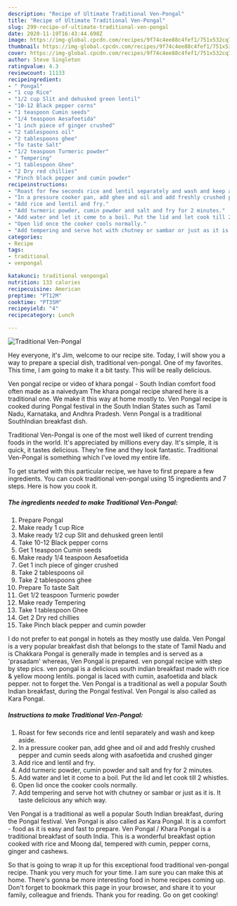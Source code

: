 ```yaml
---
description: "Recipe of Ultimate Traditional Ven-Pongal"
title: "Recipe of Ultimate Traditional Ven-Pongal"
slug: 299-recipe-of-ultimate-traditional-ven-pongal
date: 2020-11-19T16:43:44.698Z
image: https://img-global.cpcdn.com/recipes/9f74c4ee88c4fef1/751x532cq70/traditional-ven-pongal-recipe-main-photo.jpg
thumbnail: https://img-global.cpcdn.com/recipes/9f74c4ee88c4fef1/751x532cq70/traditional-ven-pongal-recipe-main-photo.jpg
cover: https://img-global.cpcdn.com/recipes/9f74c4ee88c4fef1/751x532cq70/traditional-ven-pongal-recipe-main-photo.jpg
author: Steve Singleton
ratingvalue: 4.3
reviewcount: 11133
recipeingredient:
- " Pongal"
- "1 cup Rice"
- "1/2 cup Slit and dehusked green lentil"
- "10-12 Black pepper corns"
- "1 teaspoon Cumin seeds"
- "1/4 teaspoon Aesafoetida"
- "1 inch piece of ginger crushed"
- "2 tablespoons oil"
- "2 tablespoons ghee"
- "To taste Salt"
- "1/2 teaspoon Turmeric powder"
- " Tempering"
- "1 tablespoon Ghee"
- "2 Dry red chillies"
- "Pinch black pepper and cumin powder"
recipeinstructions:
- "Roast for few seconds rice and lentil separately and wash and keep aside."
- "In a pressure cooker pan, add ghee and oil and add freshly crushed pepper and cumin seeds along with asafoetida and crushed ginger"
- "Add rice and lentil and fry."
- "Add turmeric powder, cumin powder and salt and fry for 2 minutes."
- "Add water and let it come to a boil. Put the lid and let cook till 2 whistles."
- "Open lid once the cooker cools normally."
- "Add tempering and serve hot with chutney or sambar or just as it is. It taste delicious any which way."
categories:
- Recipe
tags:
- traditional
- venpongal

katakunci: traditional venpongal 
nutrition: 133 calories
recipecuisine: American
preptime: "PT12M"
cooktime: "PT35M"
recipeyield: "4"
recipecategory: Lunch

---
```



![Traditional Ven-Pongal](https://img-global.cpcdn.com/recipes/9f74c4ee88c4fef1/751x532cq70/traditional-ven-pongal-recipe-main-photo.jpg)

Hey everyone, it's Jim, welcome to our recipe site. Today, I will show you a way to prepare a special dish, traditional ven-pongal. One of my favorites. This time, I am going to make it a bit tasty. This will be really delicious.

Ven pongal recipe or video of khara pongal - South Indian comfort food often made as a naivedyam The khara pongal recipe shared here is a traditional one. We make it this way at home mostly to. Ven Pongal recipe is cooked during Pongal festival in the South Indian States such as Tamil Nadu, Karnataka, and Andhra Pradesh. Venn Pongal is a traditional SouthIndian breakfast dish.

Traditional Ven-Pongal is one of the most well liked of current trending foods in the world. It's appreciated by millions every day. It's simple, it is quick, it tastes delicious. They're fine and they look fantastic. Traditional Ven-Pongal is something which I've loved my entire life.


To get started with this particular recipe, we have to first prepare a few ingredients. You can cook traditional ven-pongal using 15 ingredients and 7 steps. Here is how you cook it.

<!--inarticleads1-->

##### The ingredients needed to make Traditional Ven-Pongal:

1. Prepare  Pongal
1. Make ready 1 cup Rice
1. Make ready 1/2 cup Slit and dehusked green lentil
1. Take 10-12 Black pepper corns
1. Get 1 teaspoon Cumin seeds
1. Make ready 1/4 teaspoon Aesafoetida
1. Get 1 inch piece of ginger crushed
1. Take 2 tablespoons oil
1. Take 2 tablespoons ghee
1. Prepare To taste Salt
1. Get 1/2 teaspoon Turmeric powder
1. Make ready  Tempering
1. Take 1 tablespoon Ghee
1. Get 2 Dry red chillies
1. Take Pinch black pepper and cumin powder


I do not prefer to eat pongal in hotels as they mostly use dalda. Ven Pongal is a very popular breakfast dish that belongs to the state of Tamil Nadu and is Chakkara Pongal is generally made in temples and is served as a &#39;prasadam&#39; whereas, Ven Pongal is prepared. ven pongal recipe with step by step pics. ven pongal is a delicious south indian breakfast made with rice &amp; yellow moong lentils. pongal is laced with cumin, asafoetida and black pepper. not to forget the. Ven Pongal is a traditional as well a popular South Indian breakfast, during the Pongal festival. Ven Pongal is also called as Kara Pongal. 

<!--inarticleads2-->

##### Instructions to make Traditional Ven-Pongal:

1. Roast for few seconds rice and lentil separately and wash and keep aside.
1. In a pressure cooker pan, add ghee and oil and add freshly crushed pepper and cumin seeds along with asafoetida and crushed ginger
1. Add rice and lentil and fry.
1. Add turmeric powder, cumin powder and salt and fry for 2 minutes.
1. Add water and let it come to a boil. Put the lid and let cook till 2 whistles.
1. Open lid once the cooker cools normally.
1. Add tempering and serve hot with chutney or sambar or just as it is. It taste delicious any which way.


Ven Pongal is a traditional as well a popular South Indian breakfast, during the Pongal festival. Ven Pongal is also called as Kara Pongal. It is a comfort - food as it is easy and fast to prepare. Ven Pongal / Khara Pongal is a traditional breakfast of south India. This is a wonderful breakfast option cooked with rice and Moong dal, tempered with cumin, pepper corns, ginger and cashews. 

So that is going to wrap it up for this exceptional food traditional ven-pongal recipe. Thank you very much for your time. I am sure you can make this at home. There's gonna be more interesting food in home recipes coming up. Don't forget to bookmark this page in your browser, and share it to your family, colleague and friends. Thank you for reading. Go on get cooking!
